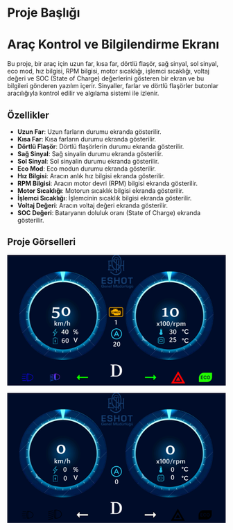 # Proje Başlığı

# Araç Kontrol ve Bilgilendirme Ekranı

Bu proje, bir araç için uzun far, kısa far, dörtlü flaşör, sağ sinyal, sol sinyal, eco mod, hız bilgisi, RPM bilgisi, motor sıcaklığı, işlemci sıcaklığı, voltaj değeri ve SOC (State of Charge) değerlerini gösteren bir ekran ve bu bilgileri gönderen yazılım içerir. Sinyaller, farlar ve dörtlü flaşörler butonlar aracılığıyla kontrol edilir ve algılama sistemi ile izlenir.

## Özellikler

- **Uzun Far**: Uzun farların durumu ekranda gösterilir.
- **Kısa Far**: Kısa farların durumu ekranda gösterilir.
- **Dörtlü Flaşör**: Dörtlü flaşörlerin durumu ekranda gösterilir.
- **Sağ Sinyal**: Sağ sinyalin durumu ekranda gösterilir.
- **Sol Sinyal**: Sol sinyalin durumu ekranda gösterilir.
- **Eco Mod**: Eco modun durumu ekranda gösterilir.
- **Hız Bilgisi**: Aracın anlık hız bilgisi ekranda gösterilir.
- **RPM Bilgisi**: Aracın motor devri (RPM) bilgisi ekranda gösterilir.
- **Motor Sıcaklığı**: Motorun sıcaklık bilgisi ekranda gösterilir.
- **İşlemci Sıcaklığı**: İşlemcinin sıcaklık bilgisi ekranda gösterilir.
- **Voltaj Değeri**: Aracın voltaj değeri ekranda gösterilir.
- **SOC Değeri**: Bataryanın doluluk oranı (State of Charge) ekranda gösterilir.

## Proje Görselleri

![Proje Görseli](https://github.com/umutnergis/Ev_Car/blob/main/Screen_dashboard/Dashboard.png)

![Proje Görseli](https://github.com/umutnergis/Ev_Car/blob/main/Screen_dashboard/Dashboard2.png)


